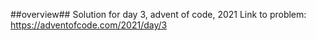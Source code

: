 ##overview##
   Solution for day 3, advent of code, 2021 
   Link to problem: https://adventofcode.com/2021/day/3
